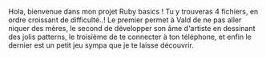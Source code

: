 Hola, bienvenue dans mon projet Ruby basics !
Tu y trouveras 4 fichiers, en ordre croissant de difficulté..!
Le premier permet à Vald de ne pas aller niquer des mères, le second de développer son âme d'artiste en dessinant des jolis patterns, le troisième de te connecter à ton téléphone, et enfin le dernier est un petit jeu sympa que je te laisse découvrir.